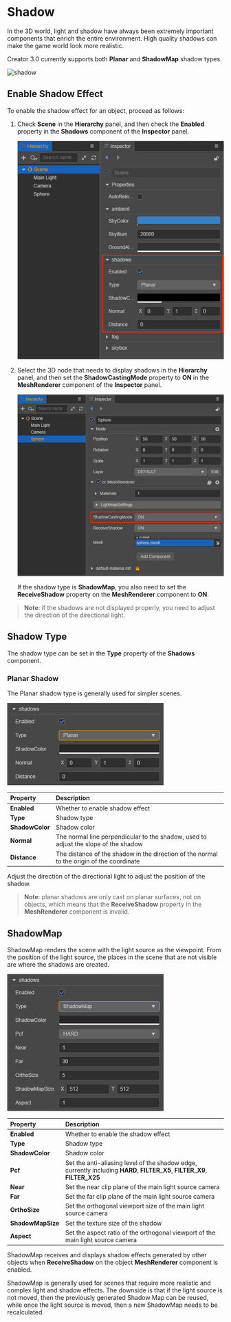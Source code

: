 # Shadow

In the 3D world, light and shadow have always been extremely important components that enrich the entire environment. High quality shadows can make the game world look more realistic.

Creator 3.0 currently supports both **Planar** and **ShadowMap** shadow types.

![shadow](shadow/shadowExample.png)

## Enable Shadow Effect

To enable the shadow effect for an object, proceed as follows:

1. Check **Scene** in the **Hierarchy** panel, and then check the **Enabled** property in the **Shadows** component of the **Inspector** panel.

    ![enable-shadow](shadow/enable-shadow.png)

2. Select the 3D node that needs to display shadows in the **Hierarchy** panel, and then set the **ShadowCastingMode** property to **ON** in the **MeshRenderer** component of the **Inspector** panel.
    
    ![set-meshrenderer](shadow/set-meshrenderer.png)

    If the shadow type is **ShadowMap**, you also need to set the **ReceiveShadow** property on the **MeshRenderer** component to **ON**.

> **Note**: if the shadows are not displayed properly, you need to adjust the direction of the directional light.

## Shadow Type

The shadow type can be set in the **Type** property of the **Shadows** component.

### Planar Shadow

The Planar shadow type is generally used for simpler scenes.

![plannar-properties](shadow/plannar-properties.png)

| Property | Description |
| :--- | :--- |
| **Enabled** | Whether to enable shadow effect |
| **Type** | Shadow type |
| **ShadowColor** | Shadow color |
| **Normal** | The normal line perpendicular to the shadow, used to adjust the slope of the shadow |
| **Distance** | The distance of the shadow in the direction of the normal to the origin of the coordinate |

Adjust the direction of the directional light to adjust the position of the shadow.

> **Note**: planar shadows are only cast on planar surfaces, not on objects, which means that the **ReceiveShadow** property in the **MeshRenderer** component is invalid.

## ShadowMap

ShadowMap renders the scene with the light source as the viewpoint. From the position of the light source, the places in the scene that are not visible are where the shadows are created.

![Shadow Map Panel Details](shadow/shadowmap-properties.png)

| Property | Description |
| :--- | :--- |
| **Enabled** | Whether to enable the shadow effect |
| **Type** | Shadow type | 
| **ShadowColor** | Shadow color |
| **Pcf** | Set the anti-aliasing level of the shadow edge, currently including **HARD**, **FILTER_X5**, **FILTER_X9**, **FILTER_X25** |
| **Near** | Set the near clip plane of the main light source camera |
| **Far** | Set the far clip plane of the main light source camera |
| **OrthoSize** | Set the orthogonal viewport size of the main light source camera |
| **ShadowMapSize** | Set the texture size of the shadow |
| **Aspect** | Set the aspect ratio of the orthogonal viewport of the main light source camera |

ShadowMap receives and displays shadow effects generated by other objects when **ReceiveShadow** on the object **MeshRenderer** component is enabled.

ShadowMap is generally used for scenes that require more realistic and complex light and shadow effects. The downside is that if the light source is not moved, then the previously generated Shadow Map can be reused, while once the light source is moved, then a new ShadowMap needs to be recalculated.
